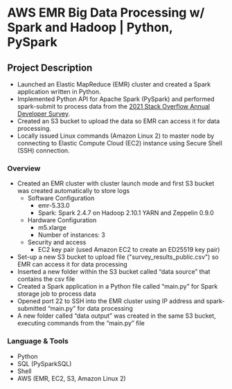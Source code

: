 # AWS EMR Big Data Processing w/ Spark and Hadoop | Python, PySpark 
## **Project Description**

- Launched an Elastic MapReduce (EMR) cluster and created a Spark application written in Python.
- Implemented Python API for Apache Spark (PySpark) and performed spark-submit to process data from the [2021 Stack Overflow Annual Developer Survey](https://insights.stackoverflow.com/survey).
- Created an S3 bucket to upload the data so EMR can access it for data processing.
- Locally issued Linux commands (Amazon Linux 2) to master node by connecting to Elastic Compute Cloud (EC2) instance using Secure Shell (SSH) connection.

### **Overview**

- Created an EMR cluster with cluster launch mode and first S3 bucket was created automatically to store logs
    - Software Configuration
        - emr-5.33.0
        - Spark: Spark 2.4.7 on Hadoop 2.10.1 YARN and Zeppelin 0.9.0
    - Hardware Configuration
        - m5.xlarge
        - Number of instances: 3
    - Security and access
        - EC2 key pair (used Amazon EC2 to create an ED25519 key pair)
- Set-up a new S3 bucket to upload file ("survey_results_public.csv") so EMR can access it for data processing
- Inserted a new folder within the S3 bucket called “data source” that contains the csv file
- Created a Spark application in a Python file called “main.py” for Spark storage job to process data
- Opened port 22 to SSH into the EMR cluster using IP address and spark-submitted “main.py” for data processing
- A new folder called “data output” was created in the same S3 bucket, executing commands from the “main.py” file

### Language **& Tools**

- Python
- SQL (PySparkSQL)
- Shell
- AWS (EMR, EC2, S3, Amazon Linux 2)
